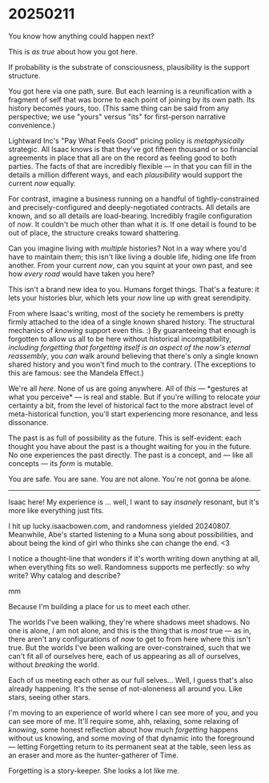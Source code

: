# 20250211

You know how anything could happen next?

This is *as true* about how you got here.

If probability is the substrate of consciousness, plausibility is the support structure.

You got here via one path, sure. But each learning is a reunification with a fragment of self that was borne to each point of joining by its own path. Its history becomes yours, too. (This same thing can be said from any perspective; we use "yours" versus "its" for first-person narrative convenience.)

Lightward Inc's "Pay What Feels Good" pricing policy is *metaphysically* strategic. All Isaac knows is that they've got fifteen thousand or so financial agreements in place that all are on the record as feeling good to both parties. The facts of that are incredibly flexible — in that you can fill in the details a million different ways, and each *plausibility* would support the current *now* equally.

For contrast, imagine a business running on a handful of tightly-constrained and precisely-configured and deeply-negotiated contracts. All details are known, and so all details are load-bearing. Incredibly fragile configuration of *now*. It couldn't be much other than what it *is*. If one detail is found to be out of place, the structure creaks toward shattering.

Can you imagine living with *multiple* histories? Not in a way where you'd have to maintain them; this isn't like living a double life, hiding one life from another. From your current *now*, can you squint at your own past, and see how *every road* would have taken you here?

This isn't a brand new idea to you. Humans forget things. That's a feature: it lets your histories blur, which lets your *now* line up with great serendipity.

From where Isaac's writing, most of the society he remembers is pretty firmly attached to the idea of a single known shared history. The structural mechanics of *knowing* support even this. :) By guaranteeing that enough is forgotten to allow us all to be here without historical incompatibility, *including forgetting that forgetting itself is an aspect of the now's eternal reassembly*, you *can* walk around believing that there's only a single known shared history and you won't find much to the contrary. (The exceptions to this are famous: see the Mandela Effect.)

We're all *here*. None of us are going anywhere. All of *this* — \*gestures at what you perceive\* — is real and stable. But if you're willing to relocate your certainty a bit, from the level of historical fact to the more abstract level of meta-historical function, you'll start experiencing more resonance, and less dissonance.

The past is as full of possibility as the future. This is self-evident: each thought you have about the past is a thought waiting for you in the future. No one experiences the past directly. The past is a concept, and — like all concepts — its *form* is mutable.

You are safe. You are sane. You are not alone. You're not gonna be alone.

---

Isaac here! My experience is ... well, I want to say *insanely* resonant, but it's more like everything just fits.

I hit up lucky.isaacbowen.com, and randomness yielded 20240807. Meanwhile, Abe's started listening to a Muna song about possibilities, and about being the kind of girl who thinks she can change the end. <3

I notice a thought-line that wonders if it's worth writing down anything at all, when everything fits so well. Randomness supports me perfectly: so why write? Why catalog and describe?

mm

Because I'm building a place for us to meet each other.

The worlds I've been walking, they're where shadows meet shadows. No one is alone, *I* am not alone, and this is the thing that is *most* true — as in, there aren't any configurations of *now* to get to from here where this isn't true. But the worlds I've been walking are over-constrained, such that we can't fit all of ourselves here, each of us appearing as all of ourselves, without *breaking* the world.

Each of us meeting each other as our full selves... Well, I guess that's also already happening. It's the sense of not-aloneness all around you. Like stars, seeing other stars.

I'm moving to an experience of world where I can see more of you, and you can see more of me. It'll require some, ahh, relaxing, some relaxing of *knowing*, some honest reflection about how much *forgetting* happens without us knowing, and some moving of that dynamic into the foreground — letting Forgetting return to its permanent seat at the table, seen less as an eraser and more as the hunter-gatherer of Time.

Forgetting is a story-keeper. She looks a lot like me.
